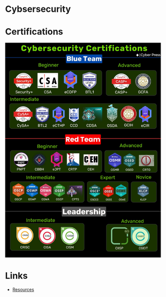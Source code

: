 # Cybsersecurity

# Certifications

![ing](assets/learning_paths.jpeg)

# Links

* [Resources](resources.md)
